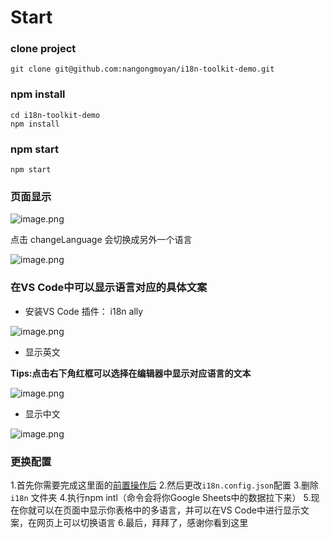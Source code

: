 # Start

### clone project

```
git clone git@github.com:nangongmoyan/i18n-toolkit-demo.git
```

### npm install

```
cd i18n-toolkit-demo
npm install 
```

### npm start

```
npm start
```

### 页面显示

![image.png](https://p3-juejin.byteimg.com/tos-cn-i-k3u1fbpfcp/9ecc95329b554a6a969f996783dfdb5c~tplv-k3u1fbpfcp-jj-mark:0:0:0:0:q75.image#?w=2552&h=1352&s=148108&e=png&b=24272d)

点击 changeLanguage 会切换成另外一个语言


![image.png](https://p1-juejin.byteimg.com/tos-cn-i-k3u1fbpfcp/d754346c99db4ba18eff3188f4202986~tplv-k3u1fbpfcp-jj-mark:0:0:0:0:q75.image#?w=2554&h=1346&s=147674&e=png&b=24272d)

### 在VS Code中可以显示语言对应的具体文案

- 安装VS Code 插件： i18n ally

![image.png](https://p1-juejin.byteimg.com/tos-cn-i-k3u1fbpfcp/681ddfedec964f92a286c3e0a323d379~tplv-k3u1fbpfcp-jj-mark:0:0:0:0:q75.image#?w=2043&h=1315&s=231509&e=png&b=24272d)


- 显示英文

**Tips:点击右下角红框可以选择在编辑器中显示对应语言的文本**

![image.png](https://p6-juejin.byteimg.com/tos-cn-i-k3u1fbpfcp/0688cbafff7c4bdc8c5691268fa8d586~tplv-k3u1fbpfcp-jj-mark:0:0:0:0:q75.image#?w=2560&h=1074&s=271648&e=png&b=24272d)

- 显示中文

![image.png](https://p6-juejin.byteimg.com/tos-cn-i-k3u1fbpfcp/b1aab968018e47acbcc956851371fd03~tplv-k3u1fbpfcp-jj-mark:0:0:0:0:q75.image#?w=2560&h=1074&s=269873&e=png&b=23262c)

### 更换配置

1.首先你需要完成这里面的[前置操作后](https://github.com/nangongmoyan/nangongmoyan-i18n-toolkit)
2.然后更改`i18n.config.json`配置
3.删除 `i18n` 文件夹
4.执行npm intl（命令会将你Google Sheets中的数据拉下来）
5.现在你就可以在页面中显示你表格中的多语言，并可以在VS Code中进行显示文案，在网页上可以切换语言
6.最后，拜拜了，感谢你看到这里

